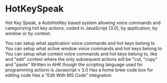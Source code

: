 # HotKeySpeak
Hot Key Speak, a AutoHotKey based system allowing voice commands and categorizing hot key actions, coded in JavaScript (3.0), by application, by window or by context.


You can setup what application voice commands and hot keys belong to
You can setup what active window voice commands and hot keys belong to
You can setup what context voice commands and hot keys belong to, like and "edit" context where the only subsequent actions will be "cut, "copy" and "paste"
Written in AHK though the scripting language used for programming actions is Javascript v 3.0
Has a home brew code box for editing code
Has a "Edit With MS Code" integration


